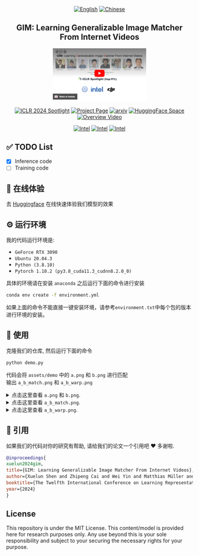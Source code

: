 <p align="center">
  <a href="README.md"><img src="https://img.shields.io/badge/English-white" alt='English'></a>
  <a href="README.zh-CN-simplified.md"><img src="https://img.shields.io/badge/%E4%B8%AD%E6%96%87-white" alt='Chinese'></a>
</p>

<h2 align="center">GIM: Learning Generalizable Image Matcher From Internet Videos</h2>


<div align="center">
	<a href="https://www.youtube.com/embed/FU_MJLD8LeY">
		<img src="assets/demo/video.png" width="50%" alt="Overview Video">
	</a>
</div>
<p></p>

<div align="center">

<a href="https://iclr.cc/Conferences/2024"><img src="https://img.shields.io/badge/%F0%9F%8C%9F_ICLR'2024_Spotlight-37414c" alt='ICLR 2024 Spotlight'></a>
<a href="https://xuelunshen.com/gim"><img src="https://img.shields.io/badge/Project_Page-3A464E?logo=gumtree" alt='Project Page'></a>
<a href="https://arxiv.org/abs/2402.11095"><img src="https://img.shields.io/badge/arXiv-2402.11095-b31b1b?logo=arxiv" alt='arxiv'></a>
<a href="https://huggingface.co/spaces/xuelunshen/gim-online"><img src="https://img.shields.io/badge/%F0%9F%A4%97_Hugging_Face-Space-F0CD4B?labelColor=666EEE" alt='HuggingFace Space'></a>
<a href="https://www.youtube.com/watch?v=FU_MJLD8LeY"><img src="https://img.shields.io/badge/Overview_Video-E33122?logo=Youtube" alt='Overview Video'></a>

<!-- <a href="https://xuelunshen.com/gim"><img src="https://img.shields.io/badge/📊_Zero--shot_Image_Matching_Evaluation Benchmark-75BC66" alt='Zero-shot Evaluation Benchmark'></a> -->
<!-- <a href="https://xuelunshen.com/gim"><img src="https://img.shields.io/badge/Source_Code-black?logo=Github" alt='Github Source Code'></a> -->

<a href="https://en.xmu.edu.cn"><img src="https://img.shields.io/badge/Xiamen_University-183F9D?logo=Google%20Scholar&logoColor=white" alt='Intel'></a>
<a href="https://www.intel.com"><img src="https://img.shields.io/badge/Labs-0071C5?logo=intel" alt='Intel'></a>
<a href="https://www.dji.com"><img src="https://img.shields.io/badge/DJI-131313?logo=DJI" alt='Intel'></a>

</div>

## ✅ TODO List

- [x] Inference code
- [ ] Training code

## 🤗 在线体验

去 [Huggingface](https://huggingface.co/spaces/xuelunshen/gim-online) 在线快速体验我们模型的效果

## ⚙️ 运行环境

我的代码运行环境是:
- `GeForce RTX 3090`
- `Ubuntu 20.04.3`
- `Python (3.8.10)`
- `Pytorch 1.10.2 (py3.8_cuda11.3_cudnn8.2.0_0)`

具体的环境请在安装 `anaconda` 之后运行下面的命令进行安装
```bash
conda env create -f environment.yml
```
如果上面的命令不能直接一键安装环境，请参考`environment.txt`中每个包的版本进行环境的安装。

## 🔨 使用

克隆我们的仓库, 然后运行下面的命令
```bash
python demo.py
```

代码会将 `assets/demo` 中的 `a.png` 和 `b.png` 进行匹配</br>
输出 `a_b_match.png` 和 `a_b_warp.png`

<details>
<summary>
	点击这里查看
	<code>a.png</code>
	和
	<code>b.png</code>.
</summary>
<p float="left">
  <img src="assets/demo/a.png" width="25%" />
  <img src="assets/demo/b.png" width="25%" /> 
</p>
</details>



<details>
<summary>
	点击这里查看
	<code>a_b_match.png</code>.
</summary>
<p align="left">
	<img src="assets/demo/_a_b_match.png" width="50%">
</p>
<p><code>a_b_match.png</code> 是两张图像匹配的可视化</p>
</details>

<details>
<summary>
	点击这里查看
	<code>a_b_warp.png</code>.
</summary>
<p align="left">
	<img src="assets/demo/_a_b_warp.png" width="50%">
</p>
<p><code>a_b_warp.png</code> 是将图像b用 homography 投影到图像a的效果</p>
</details>

## 📌 引用

如果我们的代码对你的研究有帮助, 请给我们的论文一个引用吧 ❤️ 多谢啦.

```bibtex
@inproceedings{
xuelun2024gim,
title={GIM: Learning Generalizable Image Matcher From Internet Videos},
author={Xuelun Shen and Zhipeng Cai and Wei Yin and Matthias Müller and Zijun Li and Kaixuan Wang and Xiaozhi Chen and Cheng Wang},
booktitle={The Twelfth International Conference on Learning Representations},
year={2024}
}
```

## License

This repository is under the MIT License. This content/model is provided here for research purposes only. Any use beyond this is your sole responsibility and subject to your securing the necessary rights for your purpose. 
